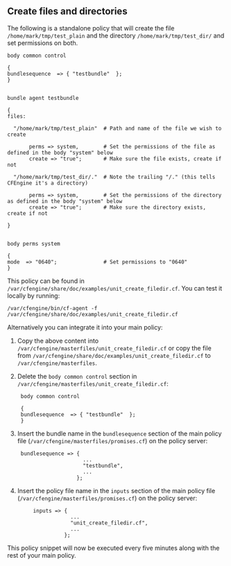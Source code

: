 ## Create files and directories

The following is a standalone policy that will create the file `/home/mark/tmp/test_plain` and the directory `/home/mark/tmp/test_dir/` and set permissions on both.

	body common control

	{
	bundlesequence  => { "testbundle"  };
	}


	bundle agent testbundle

	{
	files:

	  "/home/mark/tmp/test_plain"  # Path and name of the file we wish to create

	       perms => system,        # Set the permissions of the file as defined in the body "system" below
	       create => "true";       # Make sure the file exists, create if not

	  "/home/mark/tmp/test_dir/."  # Note the trailing "/." (this tells CFEngine it's a directory)

	       perms => system,        # Set the permissions of the directory as defined in the body "system" below
	       create => "true";       # Make sure the directory exists, create if not

	}


	body perms system

	{
	mode  => "0640";               # Set permissions to "0640"
	}

This policy can be found in `/var/cfengine/share/doc/examples/unit_create_filedir.cf`. You can test it locally by running:

	/var/cfengine/bin/cf-agent -f /var/cfengine/share/doc/examples/unit_create_filedir.cf

Alternatively you can integrate it into your main policy:

1. Copy the above content into `/var/cfengine/masterfiles/unit_create_filedir.cf` or copy the file from `/var/cfengine/share/doc/examples/unit_create_filedir.cf` to `/var/cfengine/masterfiles`.

2. Delete the `body common control` section in `/var/cfengine/masterfiles/unit_create_filedir.cf`:

		body common control

		{
		bundlesequence  => { "testbundle"  };
		}

3. Insert the bundle name in the `bundlesequence` section of the main policy file (`/var/cfengine/masterfiles/promises.cf`) on the policy server:

	    bundlesequence => {
		                    ...
		                    "testbundle",
		                    ...
		                  };

4. Insert the policy file name in the `inputs` section of the main policy file (`/var/cfengine/masterfiles/promises.cf`) on the policy server:

            inputs => {
                        ...
                        "unit_create_filedir.cf",
                        ...
                      };

This policy snippet will now be executed every five minutes along with the rest of your main policy.

